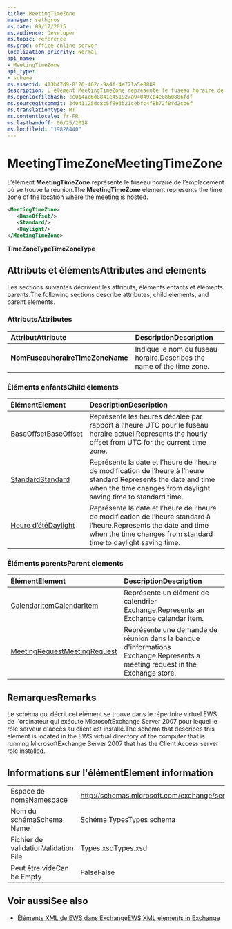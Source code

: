 ```yaml
---
title: MeetingTimeZone
manager: sethgros
ms.date: 09/17/2015
ms.audience: Developer
ms.topic: reference
ms.prod: office-online-server
localization_priority: Normal
api_name:
- MeetingTimeZone
api_type:
- schema
ms.assetid: 413b47d9-8126-462c-9a4f-4e771a5e8889
description: L’élément MeetingTimeZone représente le fuseau horaire de l’emplacement où se trouve la réunion.
ms.openlocfilehash: ce014ac6d8841e451927a94049cb4e8860886fdf
ms.sourcegitcommit: 34041125dc8c5f993b21cebfc4f8b72f0fd2cb6f
ms.translationtype: MT
ms.contentlocale: fr-FR
ms.lasthandoff: 06/25/2018
ms.locfileid: "19828440"
---
```

# <a name="meetingtimezone"></a><span data-ttu-id="d4878-103">MeetingTimeZone</span><span class="sxs-lookup"><span data-stu-id="d4878-103">MeetingTimeZone</span></span>

<span data-ttu-id="d4878-104">L’élément **MeetingTimeZone** représente le fuseau horaire de l’emplacement où se trouve la réunion.</span><span class="sxs-lookup"><span data-stu-id="d4878-104">The **MeetingTimeZone** element represents the time zone of the location where the meeting is hosted.</span></span> 
  
```xml
<MeetingTimeZone>
   <BaseOffset/>
   <Standard/>
   <Daylight/>
</MeetingTimeZone>
```

 <span data-ttu-id="d4878-105">**TimeZoneType**</span><span class="sxs-lookup"><span data-stu-id="d4878-105">**TimeZoneType**</span></span>
## <a name="attributes-and-elements"></a><span data-ttu-id="d4878-106">Attributs et éléments</span><span class="sxs-lookup"><span data-stu-id="d4878-106">Attributes and elements</span></span>

<span data-ttu-id="d4878-107">Les sections suivantes décrivent les attributs, éléments enfants et éléments parents.</span><span class="sxs-lookup"><span data-stu-id="d4878-107">The following sections describe attributes, child elements, and parent elements.</span></span>
  
### <a name="attributes"></a><span data-ttu-id="d4878-108">Attributs</span><span class="sxs-lookup"><span data-stu-id="d4878-108">Attributes</span></span>

|<span data-ttu-id="d4878-109">**Attribut**</span><span class="sxs-lookup"><span data-stu-id="d4878-109">**Attribute**</span></span>|<span data-ttu-id="d4878-110">**Description**</span><span class="sxs-lookup"><span data-stu-id="d4878-110">**Description**</span></span>|
|:-----|:-----|
|<span data-ttu-id="d4878-111">**NomFuseauhoraire**</span><span class="sxs-lookup"><span data-stu-id="d4878-111">**TimeZoneName**</span></span> <br/> |<span data-ttu-id="d4878-112">Indique le nom du fuseau horaire.</span><span class="sxs-lookup"><span data-stu-id="d4878-112">Describes the name of the time zone.</span></span>  <br/> |
   
### <a name="child-elements"></a><span data-ttu-id="d4878-113">Éléments enfants</span><span class="sxs-lookup"><span data-stu-id="d4878-113">Child elements</span></span>

|<span data-ttu-id="d4878-114">**Élément**</span><span class="sxs-lookup"><span data-stu-id="d4878-114">**Element**</span></span>|<span data-ttu-id="d4878-115">**Description**</span><span class="sxs-lookup"><span data-stu-id="d4878-115">**Description**</span></span>|
|:-----|:-----|
|[<span data-ttu-id="d4878-116">BaseOffset</span><span class="sxs-lookup"><span data-stu-id="d4878-116">BaseOffset</span></span>](baseoffset.md) <br/> |<span data-ttu-id="d4878-117">Représente les heures décalée par rapport à l’heure UTC pour le fuseau horaire actuel.</span><span class="sxs-lookup"><span data-stu-id="d4878-117">Represents the hourly offset from UTC for the current time zone.</span></span>  <br/> |
|[<span data-ttu-id="d4878-118">Standard</span><span class="sxs-lookup"><span data-stu-id="d4878-118">Standard</span></span>](standard.md) <br/> |<span data-ttu-id="d4878-119">Représente la date et l’heure de l’heure de modification de l’heure à l’heure standard.</span><span class="sxs-lookup"><span data-stu-id="d4878-119">Represents the date and time when the time changes from daylight saving time to standard time.</span></span>  <br/> |
|[<span data-ttu-id="d4878-120">Heure d’été</span><span class="sxs-lookup"><span data-stu-id="d4878-120">Daylight</span></span>](daylight.md) <br/> |<span data-ttu-id="d4878-121">Représente la date et l’heure de l’heure de modification de l’heure standard à l’heure.</span><span class="sxs-lookup"><span data-stu-id="d4878-121">Represents the date and time when the time changes from standard time to daylight saving time.</span></span>  <br/> |
   
### <a name="parent-elements"></a><span data-ttu-id="d4878-122">Éléments parents</span><span class="sxs-lookup"><span data-stu-id="d4878-122">Parent elements</span></span>

|<span data-ttu-id="d4878-123">**Élément**</span><span class="sxs-lookup"><span data-stu-id="d4878-123">**Element**</span></span>|<span data-ttu-id="d4878-124">**Description**</span><span class="sxs-lookup"><span data-stu-id="d4878-124">**Description**</span></span>|
|:-----|:-----|
|[<span data-ttu-id="d4878-125">CalendarItem</span><span class="sxs-lookup"><span data-stu-id="d4878-125">CalendarItem</span></span>](calendaritem.md) <br/> |<span data-ttu-id="d4878-126">Représente un élément de calendrier Exchange.</span><span class="sxs-lookup"><span data-stu-id="d4878-126">Represents an Exchange calendar item.</span></span>  <br/> |
|[<span data-ttu-id="d4878-127">MeetingRequest</span><span class="sxs-lookup"><span data-stu-id="d4878-127">MeetingRequest</span></span>](meetingrequest.md) <br/> |<span data-ttu-id="d4878-128">Représente une demande de réunion dans la banque d'informations Exchange.</span><span class="sxs-lookup"><span data-stu-id="d4878-128">Represents a meeting request in the Exchange store.</span></span>  <br/> |
   
## <a name="remarks"></a><span data-ttu-id="d4878-129">Remarques</span><span class="sxs-lookup"><span data-stu-id="d4878-129">Remarks</span></span>

<span data-ttu-id="d4878-130">Le schéma qui décrit cet élément se trouve dans le répertoire virtuel EWS de l'ordinateur qui exécute MicrosoftExchange Server 2007 pour lequel le rôle serveur d'accès au client est installé.</span><span class="sxs-lookup"><span data-stu-id="d4878-130">The schema that describes this element is located in the EWS virtual directory of the computer that is running MicrosoftExchange Server 2007 that has the Client Access server role installed.</span></span>
  
## <a name="element-information"></a><span data-ttu-id="d4878-131">Informations sur l'élément</span><span class="sxs-lookup"><span data-stu-id="d4878-131">Element information</span></span>

|||
|:-----|:-----|
|<span data-ttu-id="d4878-132">Espace de noms</span><span class="sxs-lookup"><span data-stu-id="d4878-132">Namespace</span></span>  <br/> |http://schemas.microsoft.com/exchange/services/2006/types  <br/> |
|<span data-ttu-id="d4878-133">Nom du schéma</span><span class="sxs-lookup"><span data-stu-id="d4878-133">Schema Name</span></span>  <br/> |<span data-ttu-id="d4878-134">Schéma Types</span><span class="sxs-lookup"><span data-stu-id="d4878-134">Types schema</span></span>  <br/> |
|<span data-ttu-id="d4878-135">Fichier de validation</span><span class="sxs-lookup"><span data-stu-id="d4878-135">Validation File</span></span>  <br/> |<span data-ttu-id="d4878-136">Types.xsd</span><span class="sxs-lookup"><span data-stu-id="d4878-136">Types.xsd</span></span>  <br/> |
|<span data-ttu-id="d4878-137">Peut être vide</span><span class="sxs-lookup"><span data-stu-id="d4878-137">Can be Empty</span></span>  <br/> |<span data-ttu-id="d4878-138">False</span><span class="sxs-lookup"><span data-stu-id="d4878-138">False</span></span>  <br/> |
   
## <a name="see-also"></a><span data-ttu-id="d4878-139">Voir aussi</span><span class="sxs-lookup"><span data-stu-id="d4878-139">See also</span></span>



- [<span data-ttu-id="d4878-140">Éléments XML de EWS dans Exchange</span><span class="sxs-lookup"><span data-stu-id="d4878-140">EWS XML elements in Exchange</span></span>](ews-xml-elements-in-exchange.md)


